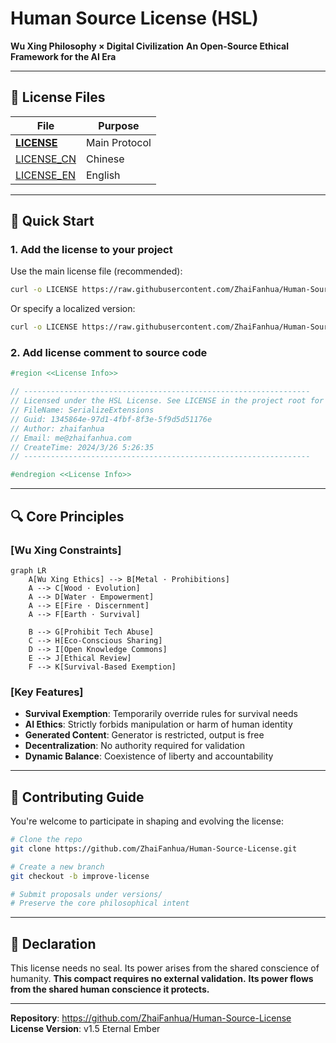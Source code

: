 # Human Source License (HSL)

**Wu Xing Philosophy × Digital Civilization**
**An Open-Source Ethical Framework for the AI Era**

---

## 📜 License Files

| File                       | Purpose       |
| -------------------------- | ------------- |
| [**LICENSE**](./LICENSE)   | Main Protocol |
| [LICENSE_CN](./LICENSE_CN) | Chinese       |
| [LICENSE_EN](./LICENSE_EN) | English       |

---

## 🚀 Quick Start

### 1. Add the license to your project

Use the main license file (recommended):

```bash
curl -o LICENSE https://raw.githubusercontent.com/ZhaiFanhua/Human-Source-License/main/LICENSE
```

Or specify a localized version:

```bash
curl -o LICENSE https://raw.githubusercontent.com/ZhaiFanhua/Human-Source-License/main/LICENSE_EN
```

### 2. Add license comment to source code

```csharp
#region <<License Info>>

// ----------------------------------------------------------------
// Licensed under the HSL License. See LICENSE in the project root for license information.
// FileName: SerializeExtensions
// Guid: 1345864e-97d1-4fbf-8f3e-5f9d5d51176e
// Author: zhaifanhua
// Email: me@zhaifanhua.com
// CreateTime: 2024/3/26 5:26:35
// ----------------------------------------------------------------

#endregion <<License Info>>
```

---

## 🔍 Core Principles

### [Wu Xing Constraints]

```mermaid
graph LR
    A[Wu Xing Ethics] --> B[Metal · Prohibitions]
    A --> C[Wood · Evolution]
    A --> D[Water · Empowerment]
    A --> E[Fire · Discernment]
    A --> F[Earth · Survival]

    B --> G[Prohibit Tech Abuse]
    C --> H[Eco-Conscious Sharing]
    D --> I[Open Knowledge Commons]
    E --> J[Ethical Review]
    F --> K[Survival-Based Exemption]
```

### [Key Features]

- **Survival Exemption**: Temporarily override rules for survival needs
- **AI Ethics**: Strictly forbids manipulation or harm of human identity
- **Generated Content**: Generator is restricted, output is free
- **Decentralization**: No authority required for validation
- **Dynamic Balance**: Coexistence of liberty and accountability

---

## 🤝 Contributing Guide

You're welcome to participate in shaping and evolving the license:

```bash
# Clone the repo
git clone https://github.com/ZhaiFanhua/Human-Source-License.git

# Create a new branch
git checkout -b improve-license

# Submit proposals under versions/
# Preserve the core philosophical intent
```

---

## 🌟 Declaration

This license needs no seal. Its power arises from the shared conscience of humanity.
**This compact requires no external validation.**
**Its power flows from the shared human conscience it protects.**

---

**Repository**: https://github.com/ZhaiFanhua/Human-Source-License
**License Version**: v1.5 Eternal Ember
